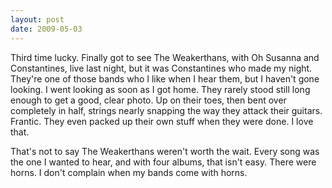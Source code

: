 ```yaml
---
layout: post
date: 2009-05-03
--- 
```


Third time lucky. Finally got to see The Weakerthans, with Oh Susanna and Constantines, live last night, but it was Constantines who made my night. They're one of those bands who I like when I hear them, but I haven't gone looking. I went looking as soon as I got home. They rarely stood still long enough to get a good, clear photo. Up on their toes, then bent over completely in half, strings nearly snapping the way they attack their guitars. Frantic. They even packed up their own stuff when they were done. I love that.

That's not to say The Weakerthans weren't worth the wait. Every song was the one I wanted to hear, and with four albums, that isn't easy. There were horns. I don't complain when my bands come with horns.
